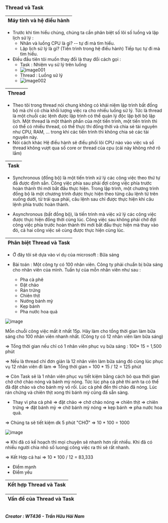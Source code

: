 ### Thread và Task

| Máy tính và hệ điều hành |
|---|

+ Trước khi tìm hiểu chúng, chúng ta cần phân biệt số lõi số luồng và lập lịch sử lý : 
  - Nhân và luồng CPU là gì? -- tự đi mà tìm hiểu.
  - Lập lịch sử lý là gì? (Tiến trình trong hệ điều hành) Tiếp tục tự đi mà tìm hiểu.
+ Điều đầu tiên tôi muốn thay đổi là thay đổi cách gọi :
  - Task : Nhiệm vụ sử lý trên luồng
  - ![image001](https://user-images.githubusercontent.com/63473793/169646865-aec42d19-e962-4fb5-87a0-40692abad110.gif)
  - Thread : Luồng sử lý
  - ![image002](https://user-images.githubusercontent.com/63473793/169646870-c9920872-9bc6-49e2-9afe-9c8dd8e3d35a.gif) 

| Thread |
|---|
- Theo tôi trong thread nói chung không có khái niệm lập trình bất đồng bộ mà chỉ có chia khối lượng việc ra cho nhiều luồng sử lý. Tức là thread là một chuỗi các lệnh được lập trình có thể quản lý độc lập bởi bộ lập lịch. Một thread là một thành phần của một tiến trình, một tiến trình thì có thể có nhiều thread, có thể thực thi đồng thời và chia sẻ tài nguyên như CPU, RAM, … trong khi các tiến trình thì không chia sẻ các tài nguyên này.
- Nói cách khác Hệ điều hành sẽ điều phối lõi CPU nào vào việc và số thread không vượt qua số core or thread của cpu (cái này không nhớ rõ lắm) 

| Task |
|---|

+ Synchronous (đồng bộ) là một tiến trình xử lý các công việc theo thứ tự đã được định sẵn. Công việc phía sau phải đợi công việc phía trước hoàn thành thì mới bắt đầu thực hiện. Trong lập trình, một chương trình đồng bộ là một chương trình được thực hiện theo từng câu lệnh từ trên xuống dưới, từ trái qua phải, câu lệnh sau chỉ được thực hiện khi câu lệnh phía trước hoàn thành.

+ Asynchronous (bất đồng bộ), là tiến trình mà việc xử lý các công việc được thực hiện đồng thời cùng lúc. Công việc sau không phải chờ đợi công việc phía trước hoàn thành thì mới bắt đầu thực hiện mà thay vào đó, cả hai công việc sẽ cùng được thực hiện cùng lúc.

| Phân biệt Thread và Task |
|---|
+ Ở đây tôi sẽ dựa vào ví dụ của microsoft : Bữa sáng

+ Bài toán : Một công ty có 100 nhân viên. Công ty phải chuẩn bị bữa sáng cho nhân viên của mình. Tuần tự của mỗn nhân viên như sau : 
  - Pha cà phê
  - Đặt chảo
  - Rán trứng
  - Chiên thịt
  - Nướng bánh mỳ
  - Kẹp bánh
  - Pha nước hoa quả
  
![image](https://user-images.githubusercontent.com/63473793/169647732-426d8b54-451e-4b36-9fdd-f8150e1660a2.png)

Mỗn chuỗi công việc mất ít nhất 15p. Hãy làm cho tổng thời gian làm bữa sáng cho 100 nhân viên nhanh nhất. (Công ty có 12 nhân viên làm bữa sáng)

=> Tổng thời gian nếu chỉ có 1 nhân viên phục vụ bữa sáng : 100* 15 = 1,500 phút

=> Nếu là thread chỉ đơn giản là 12 nhân viên làm bữa sáng đó cùng lúc phục vụ 12 nhân viên đi làm => Tổng thời gian  = 100 * 15 / 12 = 125 phút

=> Còn Task sẽ là 1 nhân viên phục vụ tiết kiệm bằng cách bỏ qua thời gian chờ chờ chảo nóng và bánh mỳ nóng. Tức lúc pha cà phê thì anh ta có thể đã đặt chảo và cho bánh mỳ vô rồi. Lúc cà phê đến thì chảo đã nóng. Lúc rán chứng và chiên thịt xong thì bánh mỳ cũng đã sẵn sàng. 

  - Thay vì pha cà phê => đặt chảo => chờ chảo nóng => chiên thịt => chiên trứng => đặt bánh mỳ => chờ bánh mỳ nóng => kẹp bánh => pha nước hoa quả.

=> Chúng ta sẽ tiết kiệm dk 5 phút "CHỜ" => 10 * 100 = 1000

![image](https://user-images.githubusercontent.com/63473793/169648135-de650fb6-e077-46d8-b75c-e109c71d5098.png)

=> Khi đã có kế hoạch thì mọi chuyện sẽ nhanh hơn rất nhiều. Khi đã có nhiều người chia nhỏ số luongj công việc ra thì sẽ rất nhanh.

=> Kết Hợp cả hai => 10 * 100 / 12 = 83,333

+ Điểm mạnh
+ Điểm yếu

| Kết hợp Thread và Task |
|---|

| Vấn đề của Thread và Task |
|---|

<br/><b><i> Creator : WT436 - Trần Hữu Hải Nam </i></b>